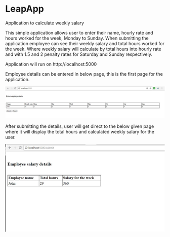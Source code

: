 # LeapApp
Application to calculate weekly salary

This simple application allows user to enter their name, hourly rate and hours worked for the week, Monday to Sunday. 
When submitting the application employee can see their weekly salary and total hours worked for the week. Where weekly salary will 
calculate by total hours into hourly rate and with 1.5 and 2 penalty rates for Saturday and Sunday respectively.

Application will run on http://localhost:5000

Employee details can be entered in below page, this is the first page for the application.

![alt text](https://github.com/dcar2018/LeapApp/blob/master/SampleImages/HomePage.JPG)



After submitting the details, user will get direct to the below given page where it will display the total hours and calculated weekly salary for the user.
 
 ![alt text](https://github.com/dcar2018/LeapApp/blob/master/SampleImages/SalaryPage.JPG)
 

